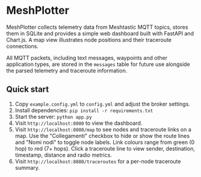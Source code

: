 # MeshPlotter

MeshPlotter collects telemetry data from Meshtastic MQTT topics, stores them in SQLite and provides a simple web dashboard built with FastAPI and Chart.js. A map view illustrates node positions and their traceroute connections.

All MQTT packets, including text messages, waypoints and other application types, are stored in the `messages` table for future use alongside the parsed telemetry and traceroute information.

## Quick start

1. Copy `example.config.yml` to `config.yml` and adjust the broker settings.
2. Install dependencies: `pip install -r requirements.txt`
3. Start the server: `python app.py`
4. Visit `http://localhost:8080` to view the dashboard.
5. Visit `http://localhost:8080/map` to see nodes and traceroute links on a map. Use the "Collegamenti" checkbox to hide or show the route lines and "Nomi nodi" to toggle node labels. Link colours range from green (0 hop) to red (7+ hops). Click a traceroute line to view sender, destination, timestamp, distance and radio metrics.
6. Visit `http://localhost:8080/traceroutes` for a per-node traceroute summary.

